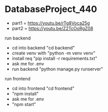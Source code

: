 # DatabaseProject_440

- part1 = https://youtu.be/rTg8Voca25g
- part2 = https://youtu.be/Z2TcOoRgZ08

run backend
- cd into backend "cd backend"
- create venv with "python -m venv venv"
- install req "pip install -r requirements.txt"
- ask me for .env
- run backend "python manage.py runserver"

run frontend
- cd into frontend "cd frontend"
- "npm install"
- ask me for .env
- "npm start"
